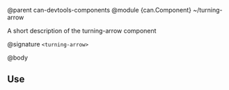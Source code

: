 @parent can-devtools-components
@module {can.Component} ~/turning-arrow <turning-arrow>

A short description of the turning-arrow component

@signature `<turning-arrow>`

@body

## Use

